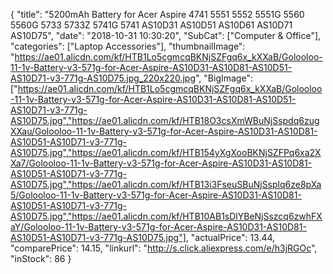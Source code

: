 {
	"title": "5200mAh Battery for Acer Aspire 4741 5551 5552   5551G 5560 5560G 5733 5733Z 5741G 5741 AS10D31 AS10D51 AS10D61 AS10D71  AS10D75",
	"date": "2018-10-31 10:30:20",
	"SubCat": ["Computer & Office"],
	"categories": ["Laptop Accessories"],
	"thumbnailImage": "https://ae01.alicdn.com/kf/HTB1Lo5cgmcqBKNjSZFgq6x_kXXaB/Golooloo-11-1v-Battery-v3-571g-for-Acer-Aspire-AS10D31-AS10D81-AS10D51-AS10D71-v3-771g-AS10D75.jpg_220x220.jpg",
	"BigImage": ["https://ae01.alicdn.com/kf/HTB1Lo5cgmcqBKNjSZFgq6x_kXXaB/Golooloo-11-1v-Battery-v3-571g-for-Acer-Aspire-AS10D31-AS10D81-AS10D51-AS10D71-v3-771g-AS10D75.jpg","https://ae01.alicdn.com/kf/HTB18O3csXmWBuNjSspdq6zugXXau/Golooloo-11-1v-Battery-v3-571g-for-Acer-Aspire-AS10D31-AS10D81-AS10D51-AS10D71-v3-771g-AS10D75.jpg","https://ae01.alicdn.com/kf/HTB154yXgXooBKNjSZFPq6xa2XXa7/Golooloo-11-1v-Battery-v3-571g-for-Acer-Aspire-AS10D31-AS10D81-AS10D51-AS10D71-v3-771g-AS10D75.jpg","https://ae01.alicdn.com/kf/HTB13i3FseuSBuNjSsplq6ze8pXa5/Golooloo-11-1v-Battery-v3-571g-for-Acer-Aspire-AS10D31-AS10D81-AS10D51-AS10D71-v3-771g-AS10D75.jpg","https://ae01.alicdn.com/kf/HTB10AB1sDlYBeNjSszcq6zwhFXaY/Golooloo-11-1v-Battery-v3-571g-for-Acer-Aspire-AS10D31-AS10D81-AS10D51-AS10D71-v3-771g-AS10D75.jpg"],
	"actualPrice": 13.44,
	"comparePrice": 14.15,
	"linkurl": "http://s.click.aliexpress.com/e/h3jRGOc",
	"inStock": 86
}
